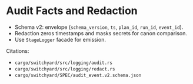# Audit Facts and Redaction

- Schema v2: envelope (`schema_version`, `ts`, `plan_id`, `run_id`, `event_id`).
- Redaction zeros timestamps and masks secrets for canon comparison.
- Use `StageLogger` facade for emission.

Citations:
- `cargo/switchyard/src/logging/audit.rs`
- `cargo/switchyard/src/logging/redact.rs`
- `cargo/switchyard/SPEC/audit_event.v2.schema.json`
